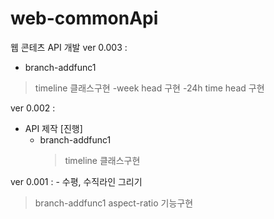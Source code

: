 # web-commonApi

웹 콘테츠 API 개발
ver 0.003 :
- branch-addfunc1
> timeline 클래스구현
> -week head 구현
> -24h time head 구현
      
ver 0.002 :
*  API 제작 [진행]
    - branch-addfunc1
      > timeline 클래스구현

ver 0.001 : - 수평, 수직라인 그리기

> branch-addfunc1
> aspect-ratio 기능구현
